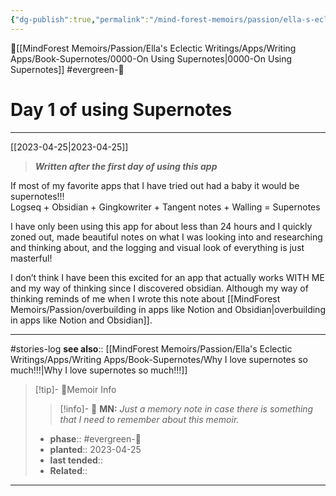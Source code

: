 ```yaml
---
{"dg-publish":true,"permalink":"/mind-forest-memoirs/passion/ella-s-eclectic-writings/apps/writing-apps/book-supernotes/day-1-of-using-supernotes/"}
---
```


 🔺[[MindForest Memoirs/Passion/Ella's Eclectic Writings/Apps/Writing Apps/Book-Supernotes/0000-On Using Supernotes\|0000-On Using Supernotes]]
#evergreen-🌲 


# Day 1 of using Supernotes
---
[[2023-04-25\|2023-04-25]]

> ***Written after the first day of using this app***

If most of my favorite apps that I have tried out had a baby it would be supernotes!!!  
Logseq + Obsidian + Gingkowriter + Tangent notes + Walling = Supernotes

I have only been using this app for about less than 24 hours and I quickly zoned out, made beautiful notes on what I was looking into and researching and thinking about, and the logging and visual look of everything is just masterful!

I don’t think I have been this excited for an app that actually works WITH ME and my way of thinking since I discovered obsidian. Although my way of thinking reminds of me when I wrote this note about [[MindForest Memoirs/Passion/overbuilding in apps  like Notion and Obsidian\|overbuilding in apps  like Notion and Obsidian]].   



---
#stories-log 
**see also**:: [[MindForest Memoirs/Passion/Ella's Eclectic Writings/Apps/Writing Apps/Book-Supernotes/Why I love supernotes so much!!!\|Why I love supernotes so much!!!]]

> [!tip]- 🌱Memoir Info
>> [!info]- 💌 **MN:**
>> *Just a memory note in case there is something that I need to remember about this memoir.*
>- **phase**:: #evergreen-🌲 
>- **planted**:: 2023-04-25
>- **last tended**:: 
>- **Related**::  
---
